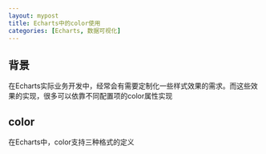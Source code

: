 ```yaml
---
layout: mypost
title: Echarts中的color使用
categories: [Echarts, 数据可视化]
---
```


## 背景

在Echarts实际业务开发中，经常会有需要定制化一些样式效果的需求。而这些效果的实现，很多可以依靠不同配置项的color属性实现

## color
在Echarts中，color支持三种格式的定义